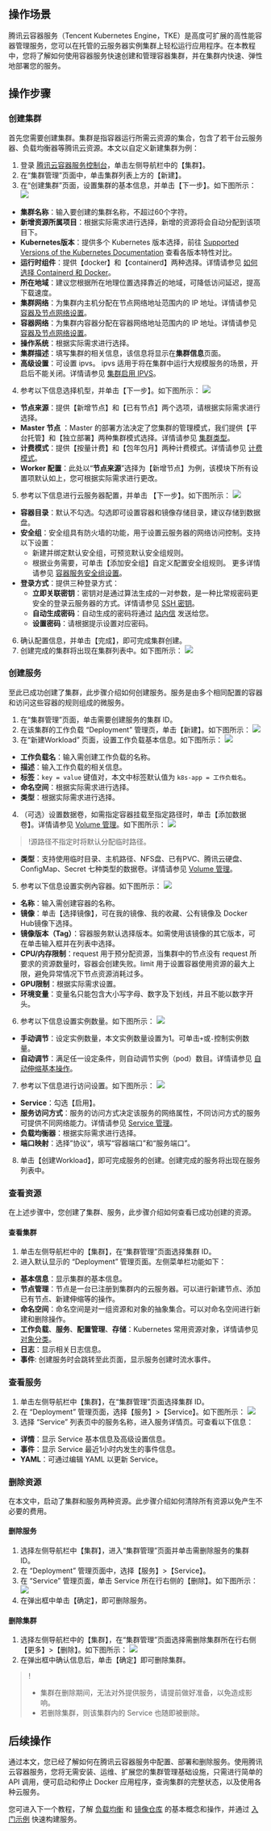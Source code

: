## 操作场景
腾讯云容器服务（Tencent Kubernetes Engine，TKE）是高度可扩展的高性能容器管理服务，您可以在托管的云服务器实例集群上轻松运行应用程序。在本教程中，您将了解如何使用容器服务快速创建和管理容器集群，并在集群内快速、弹性地部署您的服务。

## 操作步骤
### 创建集群
首先您需要创建集群。集群是指容器运行所需云资源的集合，包含了若干台云服务器、负载均衡器等腾讯云资源。本文以自定义新建集群为例：
1. 登录 [腾讯云容器服务控制台](https://console.cloud.tencent.com/tke2)，单击左侧导航栏中的【集群】。
2. 在“集群管理”页面中，单击集群列表上方的【新建】。
3. 在“创建集群”页面，设置集群的基本信息，并单击【下一步】。如下图所示：
![](https://main.qcloudimg.com/raw/683f3c0a47e248214b21db453c369a43.png)
 - **集群名称**：输入要创建的集群名称，不超过60个字符。
 - **新增资源所属项目**：根据实际需求进行选择，新增的资源将会自动分配到该项目下。
 - **Kubernetes版本**：提供多个 Kubernetes 版本选择，前往 [Supported Versions of the Kubernetes Documentation](https://kubernetes.io/docs/home/supported-doc-versions/) 查看各版本特性对比。
 - **运行时组件**：提供【docker】和【containerd】两种选择。详情请参见 [如何选择 Containerd 和 Docker](https://cloud.tencent.com/document/product/457/35747)。
 - **所在地域**：建议您根据所在地理位置选择靠近的地域，可降低访问延迟，提高下载速度。
 - **集群网络**：为集群内主机分配在节点网络地址范围内的 IP 地址。详情请参见 [容器及节点网络设置](https://cloud.tencent.com/document/product/457/9083)。
 - **容器网络**：为集群内容器分配在容器网络地址范围内的 IP 地址。详情请参见 [容器及节点网络设置](https://cloud.tencent.com/document/product/457/9083)。
 - **操作系统**：根据实际需求进行选择。
 - **集群描述**：填写集群的相关信息，该信息将显示在**集群信息**页面。
 - **高级设置**：可设置 ipvs。
 ipvs 适用于将在集群中运行大规模服务的场景，开启后不能关闭。详情请参见 [集群启用 IPVS](https://cloud.tencent.com/document/product/457/32193)。
4. 参考以下信息选择机型，并单击【下一步】。如下图所示：
![](https://main.qcloudimg.com/raw/ca7ce4445afb62fc6df35ab38673e5ca.png)
 - **节点来源**：提供【新增节点】和【已有节点】两个选项，请根据实际需求进行选择。
 - **Master 节点** ：Master 的部署方法决定了您集群的管理模式，我们提供【平台托管】和【独立部署】两种集群模式选择。详情请参见 [集群类型](https://cloud.tencent.com/document/product/457/32187#.E9.9B.86.E7.BE.A4.E7.B1.BB.E5.9E.8B)。
 - **计费模式**：提供【按量计费】和【包年包月】两种计费模式。详情请参见 [计费模式](https://cloud.tencent.com/document/product/213/2180)。
 - **Worker 配置**：此处以“**节点来源**”选择为【新增节点】为例，该模块下所有设置项默认如上，您可根据实际需求进行更改。
5. 参考以下信息进行云服务器配置，并单击 【下一步】。如下图所示：
![](https://main.qcloudimg.com/raw/2cea97f264f1d39a5dd7f35913cbfa3f.png)
 - **容器目录**：默认不勾选。勾选即可设置容器和镜像存储目录，建议存储到数据盘。
 - **安全组**：安全组具有防火墙的功能，用于设置云服务器的网络访问控制。支持以下设置：
    - 新建并绑定默认安全组，可预览默认安全组规则。
    - 根据业务需要，可单击【添加安全组】自定义配置安全组规则。
    更多详情请参见  [容器服务安全组设置](https://cloud.tencent.com/document/product/457/9084)。
 - **登录方式**：提供三种登录方式：
    - **立即关联密钥**：密钥对是通过算法生成的一对参数，是一种比常规密码更安全的登录云服务器的方式。详情请参见 [SSH 密钥](https://cloud.tencent.com/document/product/213/6092)。
    - **自动生成密码**：自动生成的密码将通过 [站内信](https://console.cloud.tencent.com/message) 发送给您。 
    - **设置密码**：请根据提示设置对应密码。
6. 确认配置信息，并单击【完成】，即可完成集群创建。
7. 创建完成的集群将出现在集群列表中。如下图所示：
![](https://main.qcloudimg.com/raw/1bb3f771500daa9fd05422298b15abdf.png)

### 创建服务
至此已成功创建了集群，此步骤介绍如何创建服务。服务是由多个相同配置的容器和访问这些容器的规则组成的微服务。
1. 在“集群管理”页面，单击需要创建服务的集群 ID。
2. 在该集群的工作负载 “Deployment” 管理页，单击【新建】。如下图所示：
![](https://main.qcloudimg.com/raw/ded44992dca3d00cb28bc709d404a41f.png)
3. 在“新建Workload” 页面，设置工作负载基本信息。如下图所示：
![](https://main.qcloudimg.com/raw/f29badb02603da7cb31d3dfe04083d1f.png)
 - **工作负载名**：输入需创建工作负载的名称。
 - **描述**：输入工作负载的相关信息。
 - **标签**：`key = value` 键值对，本文中标签默认值为 `k8s-app = 工作负载名`。
 - **命名空间**：根据实际需求进行选择。
 - **类型**：根据实际需求进行选择。
4. （可选）设置数据卷，如需指定容器挂载至指定路径时，单击【添加数据卷】。详情请参见 [Volume 管理](https://cloud.tencent.com/document/product/457/31713)。如下图所示：
![](https://main.qcloudimg.com/raw/2e1f6d4676833ea4e03777f90910e85a.png)
>!源路径不指定时将默认分配临时路径。
> 
 - **类型**：支持使用临时目录、主机路径、NFS盘、已有PVC、腾讯云硬盘、ConfigMap、Secret 七种类型的数据卷。详情请参见 [Volume 管理](https://cloud.tencent.com/document/product/457/31713)。
5. 参考以下信息设置实例內容器。如下图所示：
![](https://main.qcloudimg.com/raw/d667edcdbfa9db500ac218b46fb89b11.png)
 - **名称**：输入需创建容器的名称。
 - **镜像**：单击【选择镜像】，可在我的镜像、我的收藏、公有镜像及 Docker Hub镜像下选择。
 - **镜像版本（Tag）**：容器服务默认选择版本。如需使用该镜像的其它版本，可在单击输入框并在列表中选择。
 - **CPU/内存限制**：request 用于预分配资源，当集群中的节点没有 request 所要求的资源数量时，容器会创建失败。limit 用于设置容器使用资源的最大上限，避免异常情况下节点资源消耗过多。
 - **GPU限制**：根据实际需求设置。
 - **环境变量**：变量名只能包含大小写字母、数字及下划线，并且不能以数字开头。
6. 参考以下信息设置实例数量。如下图所示：
![](https://main.qcloudimg.com/raw/ba84b0c86836f2e3dc4412877f7e97ee.png)
 - **手动调节**：设定实例数量，本文实例数量设置为1。可单击`+`或`-`控制实例数量。
 - **自动调节**：满足任一设定条件，则自动调节实例（pod）数目。详情请参见 [自动伸缩基本操作](https://cloud.tencent.com/document/product/457/37384)。
7. 参考以下信息进行访问设置。如下图所示：
![](https://main.qcloudimg.com/raw/1199b006bed6caab09ea25975afb5df1.png)
 - **Service**：勾选【启用】。
 - **服务访问方式**：服务的访问方式决定该服务的网络属性，不同访问方式的服务可提供不同网络能力。详情请参见 [Service 管理](https://cloud.tencent.com/document/product/457/31710#.E7.AE.80.E4.BB.8B.3Cspan-id.3D.22introduction.22.3E.3C.2Fspan.3E)。
 - **负载均衡器**：根据实际需求进行选择。
 - **端口映射**：选择”协议“，填写“容器端口”和“服务端口”。
8. 单击【创建Workload】，即可完成服务的创建。创建完成的服务将出现在服务列表中。

### 查看资源
在上述步骤中，您创建了集群、服务，此步骤介绍如何查看已成功创建的资源。
#### 查看集群
1. 单击左侧导航栏中的【集群】，在“集群管理”页面选择集群 ID。
2. 进入默认显示的 “Deployment” 管理页面。左侧菜单栏功能如下：
 - **基本信息**：显示集群的基本信息。
 - **节点管理**：节点是一台已注册到集群内的云服务器。可以进行新建节点、添加已有节点、新建伸缩等的操作。
 - **命名空间**：命名空间是对一组资源和对象的抽象集合。可以对命名空间进行新建和删除操作。
 - **工作负载**、**服务**、**配置管理**、**存储**：Kubernetes 常用资源对象，详情请参见 [对象分类](https://cloud.tencent.com/document/product/457/31700#.E5.AF.B9.E8.B1.A1.E5.88.86.E7.B1.BB)。
 - **日志**：显示相关日志信息。
 - **事件**: 创建服务时会跳转至此页面，显示服务创建时流水事件。


### 查看服务
1. 单击左侧导航栏中【集群】，在“集群管理”页面选择集群 ID。
2. 在 “Deployment” 管理页面，选择【服务】>【Service】。如下图所示：
![](https://main.qcloudimg.com/raw/94ddcaede56a5a2d22ca76f6c3a2653a.png)
3. 选择 “Service” 列表页中的服务名称，进入服务详情页。可查看以下信息：
 - **详情**：显示 Service 基本信息及高级设置信息。
 - **事件**：显示 Service 最近1小时内发生的事件信息。
 - **YAML**：可通过编辑 YAML 以更新 Service。


### 删除资源
在本文中，启动了集群和服务两种资源。此步骤介绍如何清除所有资源以免产生不必要的费用。

#### 删除服务
1. 选择左侧导航栏中【集群】，进入“集群管理”页面并单击需删除服务的集群 ID。
2. 在 “Deployment” 管理页面中，选择【服务】>【Service】。
4. 在 “Service” 管理页面，单击 Service 所在行右侧的【删除】。如下图所示：
![](https://main.qcloudimg.com/raw/4e36c248ea9e496ae39fd26bd5900533.png)
5. 在弹出框中单击【确定】，即可删除服务。


#### 删除集群
1. 选择左侧导航栏中的【集群】，在“集群管理”页面选择需删除集群所在行右侧【更多】>【删除】。如下图所示：
![](https://main.qcloudimg.com/raw/ac7d0e9ab98d35c9e07d3c9b9ff9ea7b.png)
2. 在弹出框中确认信息后，单击【确定】即可删除集群。
>!
>- 集群在删除期间，无法对外提供服务，请提前做好准备，以免造成影响。
>- 若删除集群，则该集群内的 Service 也随即被删除。
>




## 后续操作
通过本文，您已经了解如何在腾讯云容器服务中配置、部署和删除服务。使用腾讯云容器服务，您将无需安装、运维、扩展您的集群管理基础设施，只需进行简单的 API 调用，便可启动和停止 Docker 应用程序，查询集群的完整状态，以及使用各种云服务。

您可进入下一个教程，了解 [负载均衡](https://cloud.tencent.com/document/product/457/9110) 和 [镜像仓库](https://cloud.tencent.com/document/product/457/9118) 的基本概念和操作，并通过 [入门示例](https://cloud.tencent.com/document/product/457/11138) 快速构建服务。

​                                          
